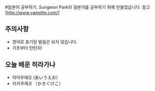 #일본어 공부하기.
Sungwon Park이 일본어를 공부하기 위해 만들었습니다. 참고[http://www.yamette.com/]

## 주의사항
* 영어로 표기된 발음은 보지 않습니다.
* 기초부터 탄탄히!

## 오늘 배운 히라가나

* 아이우에오 (あいうえお）
* 카키쿠케코 （かきくけこ）

